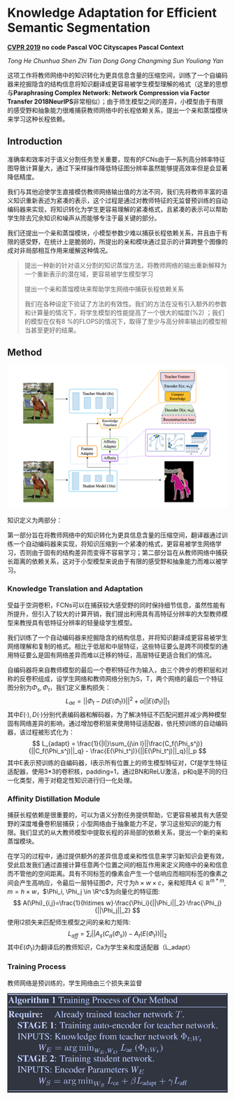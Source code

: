 # Knowledge Adaptation for Efficient Semantic Segmentation

**[CVPR 2019](https://openaccess.thecvf.com/content_CVPR_2019/html/He_Knowledge_Adaptation_for_Efficient_Semantic_Segmentation_CVPR_2019_paper.html)	no code	Pascal VOC  Cityscapes  Pascal Context**

*Tong He  Chunhua Shen   Zhi Tian   Dong Gong   Changming Sun  Youliang Yan*

这项工作将教师网络中的知识转化为更具信息含量的压缩空间，训练了一个自编码器来挖掘隐含的结构信息将知识翻译成更容易被学生模型理解的格式（这里的思想与**Paraphrasing Complex Network: Network Compression via Factor Transfer 2018NeurIPS**非常相似）；由于师生模型之间的差异，小模型由于有限的感受野和抽象能力很难捕获教师网络中的长程依赖关系，提出一个亲和蒸馏模块来学习这种长程依赖。

## Introduction 

准确率和效率对于语义分割任务至关重要，现有的FCNs由于一系列高分辨率特征图导致计算量大，通过下采样操作降低特征图分辨率虽然能够提高效率但是会显著降低精度。

我们与其他迫使学生直接模仿教师网络输出值的方法不同，我们先将教师丰富的语义知识重新表述为紧凑的表示，这个过程是通过对教师特征的无监督预训练的自动编码器来实现，将知识转化为学生更容易理解的紧凑格式，且紧凑的表示可以帮助学生除去冗余知识和噪声从而能够专注于最关键的部分。

我们还提出一个亲和蒸馏模块，小模型参数少难以捕获长程依赖关系，并且由于有限的感受野，在统计上是脆弱的，所提出的亲和模块通过显示的计算跨整个图像的成对非局部相互作用来缓解这种情况。

> 提出一种新的针对语义分割的知识蒸馏方法，将教师网络的输出重新解释为一个重新表示的潜在域，更容易被学生模型学习
>
> 提出一个亲和蒸馏模块来帮助学生网络中捕获长程依赖关系
>
> 我们在各种设定下验证了方法的有效性。我们的方法在没有引入额外的参数和计算量的情况下，将学生模型的性能提高了一个很大的幅度(%2) ；我们的模型在仅有8 %的FLOPS的情况下，取得了至少与高分辨率输出的模型相当甚至更好的结果。

## Method

![image-20240326211042894](imgs/image-20240326211042894.png)

知识定义为两部分：

第一部分旨在将教师网络中的知识转化为更具信息含量的压缩空间，翻译器通过训练一个自动编码器来实现，将知识压缩到一个紧凑的格式，更容易被学生网络学习，否则由于固有的结构差异而变得不容易学习；第二部分旨在从教师网络中捕获长距离的依赖关系，这对于小型模型来说由于有限的感受野和抽象能力而难以被学习。

### Knowledge Translation and Adaptation

受益于空洞卷积，FCNs可以在捕获较大感受野的同时保持细节信息，虽然性能有所提升，但引入了较大的计算开销，我们提出利用具有高特征分辨率的大型教师模型来教授具有低特征分辨率的轻量级学生模型。

我们训练了一个自动编码器来挖掘隐含的结构信息，并将知识翻译成更容易被学生网络理解和复制的格式。相比于低层和中层特征，这些特征要么是跨不同模型的通用特征要么是固有网络差异而难以迁移的特征，高层特征更适合我们的情况。

自编码器将来自教师模型的最后一个卷积特征作为输入，由三个跨步的卷积层和对称的反卷积组成，设学生网络和教师网络分别为S，T，两个网络的最后一个特征图分别为$\Phi_s,\Phi_t$，我们定义重构损失：
$$
L_{ae}=||\Phi_t - D(E(\Phi_t))||^2 + \alpha||E(\Phi_t)||_1
$$
其中$E(·),D(·)$分别代表编码器和解码器，为了解决特征不匹配问题并减少两种模型固有网络差异的影响，通过增加卷积层来使用特征适配器，依托预训练的自动编码器，该过程被形式化为：
$$
L_{adapt} = \frac{1}{|I|}\sum_{j\in I}||\frac{C_f(\Phi_s^j)}{||C_f(\Phi_s^j)||_q} - \frac{E(\Phi_t^j)}{||E(\Phi_t^j)||_q}||_p
$$
其中E表示预训练的自编码器，I表示所有位置上的师生模型特征对，Cf是学生特征适配器，使用3*3的卷积核，padding=1，通过BN和ReLU激活，p和q是不同的归一化类型，用于对稳定性知识进行归一化处理。

### Affinity Distillation Module

捕获长程依赖是很重要的，可以为语义分割任务提供帮助，它更容易被具有大感受野的深度堆叠卷积层捕获；小型网络由于抽象能力不足，学习这些知识的能力有限。我们显式的从大教师模型中提取长程的非局部的依赖关系，提出一个新的亲和蒸馏模块。

在学习的过程中，通过提供额外的差异信息或亲和性信息来学习新知识会更有效，受此启发我们通过直接计算任意两个位置之间的相互作用来定义网络中的亲和信息而不管他的空间距离。具有不同标签的像素会产生一个低响应而相同标签的像素之间会产生高响应，令最后一层特征图$\Phi$，尺寸为$h\times w\times c$，亲和矩阵$A\in \mathbb{R}^{m*m},m=h\times w$，$\Phi_i, \Phi_j \in \R^c$为向量化的特征图:
$$
A(\Phi)_{i,j}=\frac{1}{h\times w}·\frac{\Phi_i}{||\Phi_i||_2}·\frac{\Phi_j}{||\Phi_j||_2}
$$
使用l2损失来匹配师生模型之间的亲和力矩阵:
$$
L_{aff}=\sum_i||A_s(C_a(\Phi_s)) - A_t(E(\Phi_t))||_2
$$
其中$E(\Phi_t)$为翻译后的教师知识，Ca为学生亲和度适配器（L_adapt）

### Training Process

教师网络是预训练的，学生网络由三个损失来监督

![image-20240326222715578](imgs/image-20240326222715578.png)